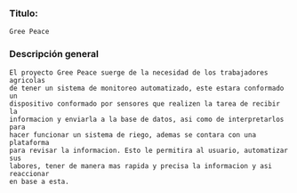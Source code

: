 ### Titulo:
```Gree Peace```
### Descripción general
``` 
El proyecto Gree Peace suerge de la necesidad de los trabajadores agricolas
de tener un sistema de monitoreo automatizado, este estara conformado un 
dispositivo conformado por sensores que realizen la tarea de recibir la 
informacion y enviarla a la base de datos, asi como de interpretarlos para 
hacer funcionar un sistema de riego, ademas se contara con una plataforma 
para revisar la informacion. Esto le permitira al usuario, automatizar sus 
labores, tener de manera mas rapida y precisa la informacion y asi reaccionar 
en base a esta.
```
